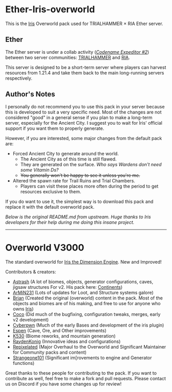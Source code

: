# Ether-Iris-overworld

This is the [Iris](https://www.spigotmc.org/resources/iris-world-gen-the-dimension-engine.84586/) Overworld pack used for TRIALHAMMER × RIA Ether server.

## Ether

The Ether server is under a collab activity ([*Codename Expeditor #2*](https://docs.qq.com/doc/DTG9oeEpPSFJHdnhR)) between two server communities: [TRIALHAMMER](https://wiki.hammer.moe) and [RIA](https://wiki.ria.red).

This server is designed to be a short-term server where players can harvest resources from 1.21.4 and take them back to the main long-running servers respectively.

## Author's Notes

I personally do not recommend you to use this pack in your server because this is developed to suit a very specific need. Most of the changes are not considered "good" in a general sense if you plan to make a long-term server, especially for the Ancient City. I suggest you to wait for Iris' official support if you want them to properly generate.

However, if you are interested, some major changes from the default pack are:
* Forced Ancient City to generate around the world.
  * The Ancient City as of this time is still flawed. 
  * They are generated on the surface. *Who says Wardens don't need some Vitamin Ds?*
  * ~~You generally won't be happy to see it unless you're me.~~ 
* Altered the spawn rate for Trail Ruins and Trial Chambers.
  * Players can visit these places more often during the period to get resources exclusive to them.

If you do want to use it, the simplest way is to download this pack and replace it with the default overworld pack.

*Below is the original README.md from upstream. Huge thanks to Iris developers for their help during me doing this insane project.*

----

# Overworld V3000
The standard overworld for [Iris the Dimension Engine](https://www.spigotmc.org/resources/iris-world-gen-the-dimension-engine.84586/). New and Improved!


Contributors & creators:
- [Astrash](https://github.com/Astrashh) (A lot of biomes, objects, generator configurations, caves, jigsaw structures For v2. His pack here: [Continents](https://github.com/Astrashh/Continents))
- [ArMiN231](https://github.com/Armin231) (Lots of updates for Loot, and Structure systems galore)
- [Brian](https://github.com/NextdoorPsycho) (Created the original (overworld) content in the pack. Most of the objects and biomes are of his making, and free to use for anyone who owns [Iris](https://www.spigotmc.org/resources/iris-world-gen-the-dimension-engine.84586/))
- [Coco](https://github.com/CocoTheOwner/) (Did much of the bugfixing, configuration tweaks, merges, early v2 development)
- [Cyberpwn](https://github.com/cyberpwnn) (Much of the early Bases and development of the iris plugin)
- [Espen](https://github.com/espen96) (Cave, Ore, and Other improvements)
- [K530](https://github.com/K530-hub) (Biome reworks, and mountain generation)
- [RaydenKonig](https://github.com/RaydenKonig) (Innovative ideas and configurations)
- [Repixelated](https://github.com/RePixelatedMC) (Major Overhaul to the Overworld and Significant Maintainer for Community packs and content)
- [Strangeone101](https://github.com/StrangeOne101) (Significant im[rovements to engine and Generator functions)


Great thanks to these people for contributing to the pack.
If you want to contribute as well, feel free to make a fork and pull requests.
Please contact us on Discord if you have some changes up for review!

